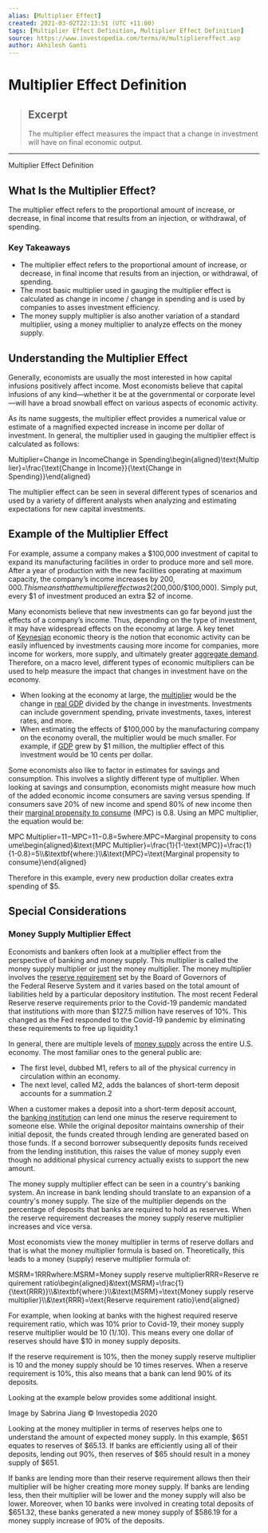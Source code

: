 ```yaml
---
alias: [Multiplier Effect]
created: 2021-03-02T22:13:51 (UTC +11:00)
tags: [Multiplier Effect Definition, Multiplier Effect Definition]
source: https://www.investopedia.com/terms/m/multipliereffect.asp
author: Akhilesh Ganti
---
```


# Multiplier Effect Definition

> ## Excerpt
> The multiplier effect measures the impact that a change in investment will have on final economic output.

---

Multiplier Effect Definition
## What Is the Multiplier Effect?

The multiplier effect refers to the proportional amount of increase, or decrease, in final income that results from an injection, or withdrawal, of spending.

### Key Takeaways

-   The multiplier effect refers to the proportional amount of increase, or decrease, in final income that results from an injection, or withdrawal, of spending.
-   The most basic multiplier used in gauging the multiplier effect is calculated as change in income / change in spending and is used by companies to asses investment efficiency.
-   The money supply multiplier is also another variation of a standard multiplier, using a money multiplier to analyze effects on the money supply.

## Understanding the Multiplier Effect

Generally, economists are usually the most interested in how capital infusions positively affect income. Most economists believe that capital infusions of any kind—whether it be at the governmental or corporate level—will have a broad snowball effect on various aspects of economic activity.

As its name suggests, the multiplier effect provides a numerical value or estimate of a magnified expected increase in income per dollar of investment. In general, the multiplier used in gauging the multiplier effect is calculated as follows:

Multiplier\=Change in IncomeChange in Spending\\begin{aligned}\\text{Multiplier}=\\frac{\\text{Change in Income}}{\\text{Change in Spending}}\\end{aligned}

The multiplier effect can be seen in several different types of scenarios and used by a variety of different analysts when analyzing and estimating expectations for new capital investments.

## Example of the Multiplier Effect

For example, assume a company makes a $100,000 investment of capital to expand its manufacturing facilities in order to produce more and sell more. After a year of production with the new facilities operating at maximum capacity, the company’s income increases by $200,000. This means that the multiplier effect was 2 ($200,000/$100,000). Simply put, every $1 of investment produced an extra $2 of income.

Many economists believe that new investments can go far beyond just the effects of a company’s income. Thus, depending on the type of investment, it may have widespread effects on the economy at large. A key tenet of [Keynesian](https://www.investopedia.com/terms/k/keynesianeconomics.asp) economic theory is the notion that economic activity can be easily influenced by investments causing more income for companies, more income for workers, more supply, and ultimately greater [aggregate demand](https://www.investopedia.com/terms/a/aggregatedemand.asp). Therefore, on a macro level, different types of economic multipliers can be used to help measure the impact that changes in investment have on the economy.

-   When looking at the economy at large, the [multiplier](https://www.investopedia.com/terms/m/multiplier.asp) would be the change in [real GDP](https://www.investopedia.com/terms/r/realgdp.asp) divided by the change in investments. Investments can include government spending, private investments, taxes, interest rates, and more.
-   When estimating the effects of $100,000 by the manufacturing company on the economy overall, the multiplier would be much smaller. For example, if [GDP](https://www.investopedia.com/terms/g/gdp.asp) grew by $1 million, the multiplier effect of this investment would be 10 cents per dollar.

Some economists also like to factor in estimates for savings and consumption. This involves a slightly different type of multiplier. When looking at savings and consumption, economists might measure how much of the added economic income consumers are saving versus spending. If consumers save 20% of new income and spend 80% of new income then their [marginal propensity to consume](https://www.investopedia.com/terms/m/marginalpropensitytoconsume.asp) (MPC) is 0.8. Using an MPC multiplier, the equation would be:

MPC Multiplier\=11−MPC\=11−0.8\=5where:MPC\=Marginal propensity to consume\\begin{aligned}&\\text{MPC Multiplier}=\\frac{1}{1-\\text{MPC}}=\\frac{1}{1-0.8}=5\\\\&\\textbf{where:}\\\\&\\text{MPC}=\\text{Marginal propensity to consume}\\end{aligned}

Therefore in this example, every new production dollar creates extra spending of $5.

## Special Considerations

### Money Supply Multiplier Effect

Economists and bankers often look at a multiplier effect from the perspective of banking and money supply. This multiplier is called the money supply multiplier or just the money multiplier. The money multiplier involves the [reserve requirement](https://www.investopedia.com/terms/r/requiredreserves.asp) set by the Board of Governors of the Federal Reserve System and it varies based on the total amount of liabilities held by a particular depository institution. The most recent Federal Reserve reserve requirements prior to the Covid-19 pandemic mandated that institutions with more than $127.5 million have reserves of 10%. This changed as the Fed responded to the Covid-19 pandemic by eliminating these requirements to free up liquidity.1

In general, there are multiple levels of [money supply](https://www.investopedia.com/terms/m/moneysupply.asp) across the entire U.S. economy. The most familiar ones to the general public are:

-   The first level, dubbed M1, refers to all of the physical currency in circulation within an economy.
-   The next level, called M2, adds the balances of short-term deposit accounts for a summation.2

When a customer makes a deposit into a short-term deposit account, the [banking institution](https://www.investopedia.com/terms/f/financialinstitution.asp) can lend one minus the reserve requirement to someone else. While the original depositor maintains ownership of their initial deposit, the funds created through lending are generated based on those funds. If a second borrower subsequently deposits funds received from the lending institution, this raises the value of money supply even though no additional physical currency actually exists to support the new amount.

The money supply multiplier effect can be seen in a country's banking system. An increase in bank lending should translate to an expansion of a country's money supply. The size of the multiplier depends on the percentage of deposits that banks are required to hold as reserves. When the reserve requirement decreases the money supply reserve multiplier increases and vice versa.

Most economists view the money multiplier in terms of reserve dollars and that is what the money multiplier formula is based on. Theoretically, this leads to a money (supply) reserve multiplier formula of:

MSRM\=1RRRwhere:MSRM\=Money supply reserve multiplierRRR\=Reserve requirement ratio\\begin{aligned}&\\text{MSRM}=\\frac{1}{\\text{RRR}}\\\\&\\textbf{where:}\\\\&\\text{MSRM}=\\text{Money supply reserve multiplier}\\\\&\\text{RRR}=\\text{Reserve requirement ratio}\\end{aligned}

For example, when looking at banks with the highest required reserve requirement ratio, which was 10% prior to Covid-19, their money supply reserve multiplier would be 10 (1/.10). This means every one dollar of reserves should have $10 in money supply deposits.

If the reserve requirement is 10%, then the money supply reserve multiplier is 10 and the money supply should be 10 times reserves. When a reserve requirement is 10%, this also means that a bank can lend 90% of its deposits.

Looking at the example below provides some additional insight. 

Image by Sabrina Jiang © Investopedia 2020

Looking at the money multiplier in terms of reserves helps one to understand the amount of expected money supply. In this example, $651 equates to reserves of $65.13. If banks are efficiently using all of their deposits, lending out 90%, then reserves of $65 should result in a money supply of $651.

If banks are lending more than their reserve requirement allows then their multiplier will be higher creating more money supply. If banks are lending less, then their multiplier will be lower and the money supply will also be lower. Moreover, when 10 banks were involved in creating total deposits of $651.32, these banks generated a new money supply of $586.19 for a money supply increase of 90% of the deposits.
